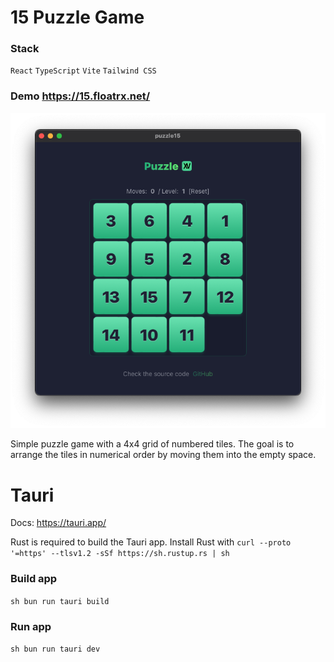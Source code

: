 # 15 Puzzle Game

### Stack

`React` `TypeScript` `Vite` `Tailwind CSS`

### Demo https://15.floatrx.net/

![Screenshot](public/puzzle15.png)

Simple puzzle game with a 4x4 grid of numbered tiles. The goal is to arrange the tiles in numerical order by moving them into the empty space.

# Tauri

Docs: https://tauri.app/

Rust is required to build the Tauri app. Install Rust with 
`curl --proto '=https' --tlsv1.2 -sSf https://sh.rustup.rs | sh`

### Build app
``sh
bun run tauri build 
``

### Run app
``sh
bun run tauri dev 
``
